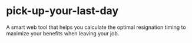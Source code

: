 # pick-up-your-last-day
A smart web tool that helps you calculate the optimal resignation timing to maximize your benefits when leaving your job. 
